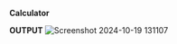 **Calculator**

**OUTPUT**
![Screenshot 2024-10-19 131107](https://github.com/user-attachments/assets/3dbde201-4fc6-4558-94cf-ac4cd2408836)
